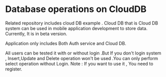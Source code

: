 # Database operations on CloudDB 
Related repository includes cloud DB example . Cloud DB that is Cloud DB system can be used in mobile application development to store data. Currently, It is in beta version.

Application only includes Both Auth service and Cloud DB. 

All users can be tested it with or without login .But If you don't login system , Insert,Update and Delete operation won't be used .You can only perform select operation without Login.
Note : If you want to use it , You need to register.


